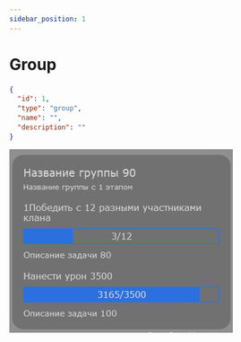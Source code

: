 ```yaml
---
sidebar_position: 1
---
```


# Group

```json
{
  "id": 1,
  "type": "group",
  "name": "",
  "description": ""
}
```

![Group](./assets/group.png)
